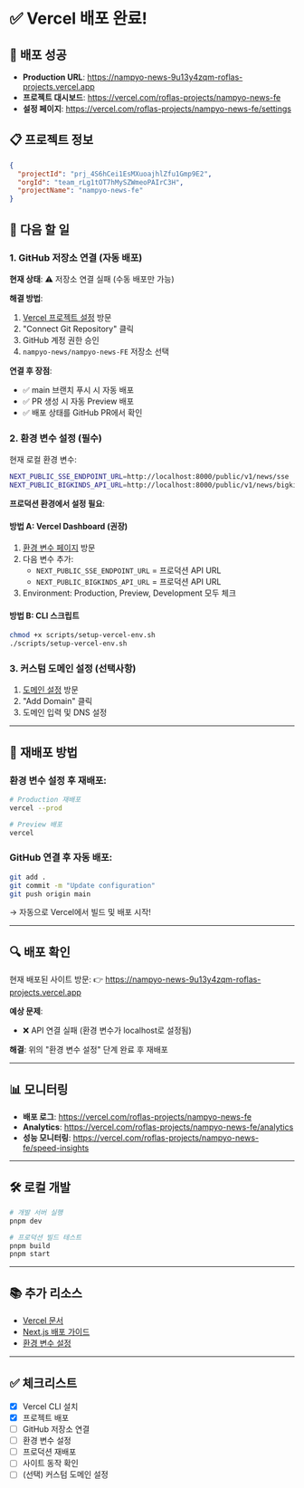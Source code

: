 # ✅ Vercel 배포 완료!

## 🎉 배포 성공

- **Production URL**: https://nampyo-news-9u13y4zqm-roflas-projects.vercel.app
- **프로젝트 대시보드**: https://vercel.com/roflas-projects/nampyo-news-fe
- **설정 페이지**: https://vercel.com/roflas-projects/nampyo-news-fe/settings

## 📋 프로젝트 정보

```json
{
  "projectId": "prj_4S6hCei1EsMXuoajhlZfu1Gmp9E2",
  "orgId": "team_rLg1tOT7hMySZWmeoPAIrC3H",
  "projectName": "nampyo-news-fe"
}
```

## 🔧 다음 할 일

### 1. GitHub 저장소 연결 (자동 배포)

**현재 상태**: ⚠️ 저장소 연결 실패 (수동 배포만 가능)

**해결 방법**:

1. [Vercel 프로젝트 설정](https://vercel.com/roflas-projects/nampyo-news-fe/settings/git) 방문
2. "Connect Git Repository" 클릭
3. GitHub 계정 권한 승인
4. `nampyo-news/nampyo-news-FE` 저장소 선택

**연결 후 장점**:
- ✅ main 브랜치 푸시 시 자동 배포
- ✅ PR 생성 시 자동 Preview 배포
- ✅ 배포 상태를 GitHub PR에서 확인

### 2. 환경 변수 설정 (필수)

현재 로컬 환경 변수:
```bash
NEXT_PUBLIC_SSE_ENDPOINT_URL=http://localhost:8000/public/v1/news/sse
NEXT_PUBLIC_BIGKINDS_API_URL=http://localhost:8000/public/v1/news/bigkinds/get_info
```

**프로덕션 환경에서 설정 필요**:

#### 방법 A: Vercel Dashboard (권장)

1. [환경 변수 페이지](https://vercel.com/roflas-projects/nampyo-news-fe/settings/environment-variables) 방문
2. 다음 변수 추가:
   - `NEXT_PUBLIC_SSE_ENDPOINT_URL` = 프로덕션 API URL
   - `NEXT_PUBLIC_BIGKINDS_API_URL` = 프로덕션 API URL
3. Environment: Production, Preview, Development 모두 체크

#### 방법 B: CLI 스크립트

```bash
chmod +x scripts/setup-vercel-env.sh
./scripts/setup-vercel-env.sh
```

### 3. 커스텀 도메인 설정 (선택사항)

1. [도메인 설정](https://vercel.com/roflas-projects/nampyo-news-fe/settings/domains) 방문
2. "Add Domain" 클릭
3. 도메인 입력 및 DNS 설정

---

## 🚀 재배포 방법

### 환경 변수 설정 후 재배포:

```bash
# Production 재배포
vercel --prod

# Preview 배포
vercel
```

### GitHub 연결 후 자동 배포:

```bash
git add .
git commit -m "Update configuration"
git push origin main
```

→ 자동으로 Vercel에서 빌드 및 배포 시작!

---

## 🔍 배포 확인

현재 배포된 사이트 방문:
👉 https://nampyo-news-9u13y4zqm-roflas-projects.vercel.app

**예상 문제**:
- ❌ API 연결 실패 (환경 변수가 localhost로 설정됨)

**해결**: 위의 "환경 변수 설정" 단계 완료 후 재배포

---

## 📊 모니터링

- **배포 로그**: https://vercel.com/roflas-projects/nampyo-news-fe
- **Analytics**: https://vercel.com/roflas-projects/nampyo-news-fe/analytics
- **성능 모니터링**: https://vercel.com/roflas-projects/nampyo-news-fe/speed-insights

---

## 🛠️ 로컬 개발

```bash
# 개발 서버 실행
pnpm dev

# 프로덕션 빌드 테스트
pnpm build
pnpm start
```

---

## 📚 추가 리소스

- [Vercel 문서](https://vercel.com/docs)
- [Next.js 배포 가이드](https://nextjs.org/docs/deployment)
- [환경 변수 설정](https://vercel.com/docs/concepts/projects/environment-variables)

---

## ✅ 체크리스트

- [x] Vercel CLI 설치
- [x] 프로젝트 배포
- [ ] GitHub 저장소 연결
- [ ] 환경 변수 설정
- [ ] 프로덕션 재배포
- [ ] 사이트 동작 확인
- [ ] (선택) 커스텀 도메인 설정
